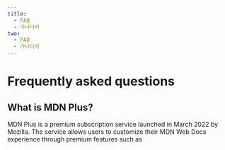 ```yaml
---
title:
  - FAQ
  - 가나다라
two:
  - FAQ
  - 가나다라
---
```


# Frequently asked questions

## What is MDN Plus?

MDN Plus is a premium subscription service launched in March 2022 by Mozilla.
The service allows users to customize their MDN Web Docs experience through
premium features such as
